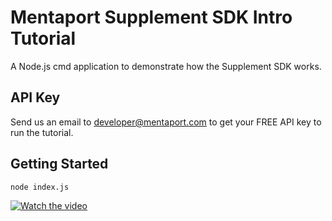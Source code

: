 # Mentaport Supplement SDK Intro Tutorial

A Node.js cmd application to demonstrate how the Supplement SDK works. 


 ## API Key
Send us an email to developer@mentaport.com to get your FREE API key to run the tutorial.



## Getting Started


```bash
node index.js
```

[![Watch the video](https://img.youtube.com/vi/FVXU2VUwo6s/maxresdefault.jpg)](https://youtu.be/FVXU2VUwo6s)


